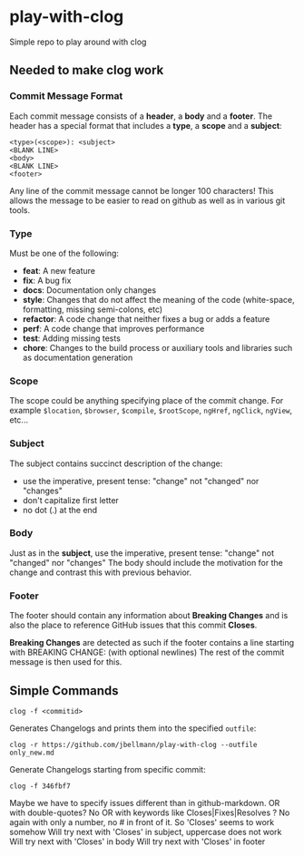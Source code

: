 # play-with-clog
Simple repo to play around with clog

## Needed to make clog work

### Commit Message Format

Each commit message consists of a **header**, a **body** and a **footer**.  The header has a special
format that includes a **type**, a **scope** and a **subject**:

```
<type>(<scope>): <subject>
<BLANK LINE>
<body>
<BLANK LINE>
<footer>
```

Any line of the commit message cannot be longer 100 characters! This allows the message to be easier
to read on github as well as in various git tools.

### Type

Must be one of the following:

* **feat**: A new feature
* **fix**: A bug fix
* **docs**: Documentation only changes
* **style**: Changes that do not affect the meaning of the code (white-space, formatting, missing
  semi-colons, etc)
* **refactor**: A code change that neither fixes a bug or adds a feature
* **perf**: A code change that improves performance
* **test**: Adding missing tests
* **chore**: Changes to the build process or auxiliary tools and libraries such as documentation
  generation

### Scope

The scope could be anything specifying place of the commit change. For example `$location`,
`$browser`, `$compile`, `$rootScope`, `ngHref`, `ngClick`, `ngView`, etc...

### Subject

The subject contains succinct description of the change:

* use the imperative, present tense: "change" not "changed" nor "changes"
* don't capitalize first letter
* no dot (.) at the end

### Body

Just as in the **subject**, use the imperative, present tense: "change" not "changed" nor "changes"
The body should include the motivation for the change and contrast this with previous behavior.

### Footer

The footer should contain any information about **Breaking Changes** and is also the place to
reference GitHub issues that this commit **Closes**.

**Breaking Changes** are detected as such if the footer contains a line starting with BREAKING CHANGE:
(with optional newlines) The rest of the commit message is then used for this.


## Simple Commands

```
clog -f <commitid>
```

Generates Changelogs and prints them into the specified `outfile`:
```
clog -r https://github.com/jbellmann/play-with-clog --outfile only_new.md
```

Generate Changelogs starting from specific commit:
```
clog -f 346fbf7
```

Maybe we have to specify issues different than in github-markdown.
OR with double-quotes? No
OR with keywords like Closes|Fixes|Resolves ?
No again with only a number, no # in front of it.
So 'Closes' seems to work somehow
  Will try next with 'Closes' in subject, uppercase does not work
  Will try next with 'Closes' in body
  Will try next with 'Closes' in footer


